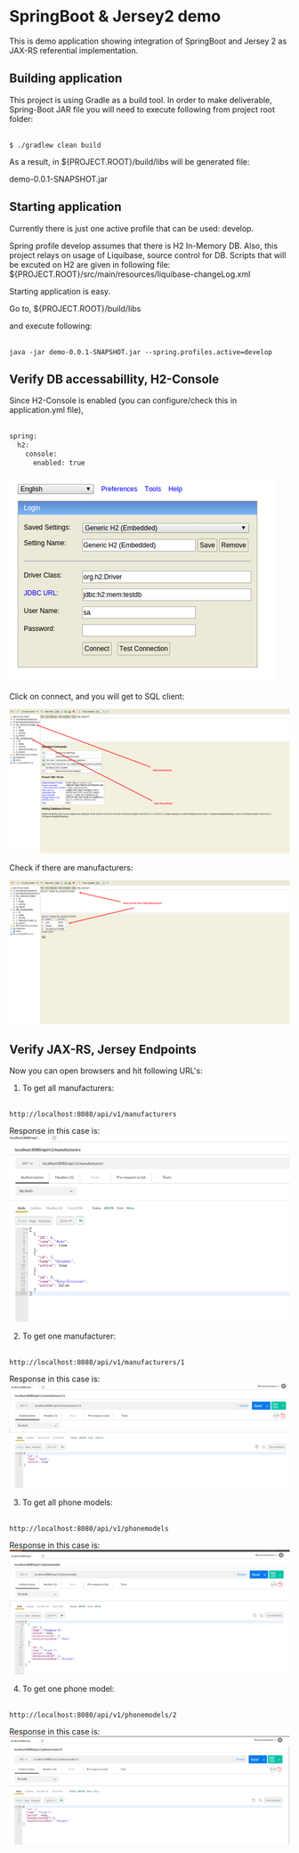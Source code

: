 # SpringBoot & Jersey2 demo

This is demo application showing integration of SpringBoot and Jersey 2 as JAX-RS referential
implementation.

## Building application

This project is using Gradle as a build tool. In order to make deliverable, Spring-Boot JAR file
you will need to execute following from project root folder:

```

$ ./gradlew clean build

```

As a result, in ${PROJECT.ROOT}/build/libs will be generated file:

demo-0.0.1-SNAPSHOT.jar


## Starting application

Currently there is just one active profile that can be used: develop.

Spring profile develop assumes that there is H2 In-Memory DB. Also, this project relays on
usage of Liquibase, source control for DB.
Scripts that will be excuted on H2 are given in following file:
${PROJECT.ROOT}/src/main/resources/liquibase-changeLog.xml

Starting application is easy.

Go to, 
${PROJECT.ROOT}/build/libs

and execute following:

```

java -jar demo-0.0.1-SNAPSHOT.jar --spring.profiles.active=develop

```


## Verify DB accessabillity, H2-Console

Since H2-Console is enabled (you can configure/check this in application.yml file),

```

spring:
  h2:
    console:
      enabled: true

```

![H2-Console in web browser](/images/h2-console/h2-console-001.png) 

Click on connect, and you will get to SQL client:

![H2-Console SQL client](/images/h2-console/h2-console-002.png)

Check if there are manufacturers:

![H2-Console in web browser](/images/h2-console/h2-console-003.png)

## Verify JAX-RS, Jersey Endpoints

Now you can open browsers and hit following URL's:

1. To get all manufacturers:

```

http://localhost:8080/api/v1/manufacturers

```

Response in this case is:
![JSON Response](/images/jersey/jersey-001.png)


2. To get one manufacturer:

```

http://localhost:8080/api/v1/manufacturers/1

```

Response in this case is:
![JSON Response](/images/jersey/jersey-002.png)


3. To get all phone models:

```

http://localhost:8080/api/v1/phonemodels

```

Response in this case is:
![JSON Response](/images/jersey/jersey-003.png)


4. To get one phone model:

```

http://localhost:8080/api/v1/phonemodels/2

```

Response in this case is:
![JSON Response](/images/jersey/jersey-004.png)

